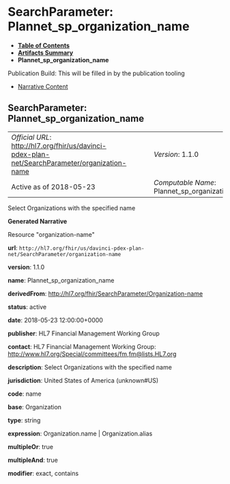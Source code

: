 # SearchParameter: Plannet\_sp\_organization\_name

* [**Table of Contents**](toc.html)
* [**Artifacts Summary**](artifacts.html)
* **Plannet\_sp\_organization\_name**

Publication Build: This will be filled in by the publication tooling

* [Narrative Content](#)

## SearchParameter: Plannet\_sp\_organization\_name

|  |  |  |  |  |
| --- | --- | --- | --- | --- |
| *Official URL*: http://hl7.org/fhir/us/davinci-pdex-plan-net/SearchParameter/organization-name | | | | *Version*: 1.1.0 |
| Active as of 2018-05-23 | | | | *Computable Name*: Plannet\_sp\_organization\_name |

Select Organizations with the specified name

**Generated Narrative**

Resource "organization-name"

**url**: `http://hl7.org/fhir/us/davinci-pdex-plan-net/SearchParameter/organization-name`

**version**: 1.1.0

**name**: Plannet\_sp\_organization\_name

**derivedFrom**: <http://hl7.org/fhir/SearchParameter/Organization-name>

**status**: active

**date**: 2018-05-23 12:00:00+0000

**publisher**: HL7 Financial Management Working Group

**contact**: HL7 Financial Management Working Group: <http://www.hl7.org/Special/committees/fm>,[fm@lists.HL7.org](mailto:fm@lists.HL7.org)

**description**: Select Organizations with the specified name

**jurisdiction**: United States of America  (unknown#US)

**code**: name

**base**: Organization

**type**: string

**expression**: Organization.name | Organization.alias

**multipleOr**: true

**multipleAnd**: true

**modifier**: exact, contains